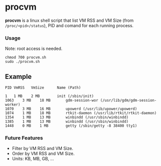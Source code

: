 # procvm
**procvm** is a linux shell script that list VM RSS and VM Size (from `/proc/<pid>/status`), PID and comand for each running process.

### Usage
Note: root access is needed.

	chmod 700 procvm.sh
	sudo ./procvm.sh

## Example
	PID	VmRSS	VmSize		Name (Path)

	1	1 MB	2 MB		init (/sbin/init)
	1063	3 MB	18 MB		gdm-session-wor (/usr/lib/gdm/gdm-session-worker)
	1070	3 MB	16 MB		upowerd (/usr/lib/upower/upowerd)
	1074	1 MB	18 MB		rtkit-daemon (/usr/lib/rtkit/rtkit-daemon)
	1354	1 MB	13 MB		winbindd (/usr/sbin/winbindd)
	1385	1 MB	13 MB		winbindd (/usr/sbin/winbindd)
	1448	0 MB	1 MB		getty (/sbin/getty -8 38400 tty1)


### Future Features
* Filter by VM RSS and VM Size.
* Order by VM RSS and VM Size.
* Units: KB, MB, GB, ...
